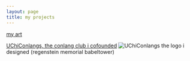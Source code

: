 ```yaml
---
layout: page
title: my projects
---
```


[my art](https://www.instagram.com/al0tx0w?igsh=YXM3ZG50a2Vidzdw)

[UChiConlangs, the conlang club i cofounded](https://sites.google.com/view/uchiconlangs)
![UChiConlangs](https://atxwang.github.io/assets/img/uchiconlangs.png)
the logo i designed (regenstein memorial babeltower)
